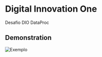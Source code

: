 # Digital Innovation One

Desafio DIO DataProc


## Demonstration

<img src="./img/result.png" alt="Exemplo">